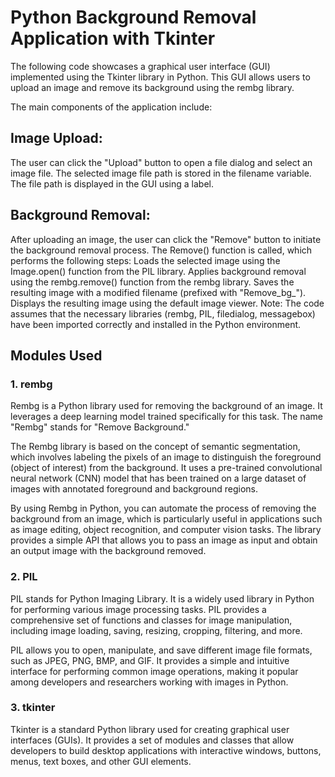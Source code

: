 
# Python Background Removal Application with Tkinter

The following code showcases a graphical user interface (GUI) implemented using the Tkinter library in Python. This GUI allows users to upload an image and remove its background using the rembg library.

The main components of the application include:

## Image Upload:

The user can click the "Upload" button to open a file dialog and select an image file.
The selected image file path is stored in the filename variable.
The file path is displayed in the GUI using a label.

## Background Removal:

After uploading an image, the user can click the "Remove" button to initiate the background removal process.
The Remove() function is called, which performs the following steps:
Loads the selected image using the Image.open() function from the PIL library.
Applies background removal using the rembg.remove() function from the rembg library.
Saves the resulting image with a modified filename (prefixed with "Remove_bg_").
Displays the resulting image using the default image viewer.
Note: The code assumes that the necessary libraries (rembg, PIL, filedialog, messagebox) have been imported correctly and installed in the Python environment.
## Modules Used
### 1. rembg

Rembg is a Python library used for removing the background of an image. It leverages a deep learning model trained specifically for this task. The name "Rembg" stands for "Remove Background."

The Rembg library is based on the concept of semantic segmentation, which involves labeling the pixels of an image to distinguish the foreground (object of interest) from the background. It uses a pre-trained convolutional neural network (CNN) model that has been trained on a large dataset of images with annotated foreground and background regions.

By using Rembg in Python, you can automate the process of removing the background from an image, which is particularly useful in applications such as image editing, object recognition, and computer vision tasks. The library provides a simple API that allows you to pass an image as input and obtain an output image with the background removed.
### 2. PIL
   
PIL stands for Python Imaging Library. It is a widely used library in Python for performing various image processing tasks. PIL provides a comprehensive set of functions and classes for image manipulation, including image loading, saving, resizing, cropping, filtering, and more.

PIL allows you to open, manipulate, and save different image file formats, such as JPEG, PNG, BMP, and GIF. It provides a simple and intuitive interface for performing common image operations, making it popular among developers and researchers working with images in Python.
### 3. tkinter

Tkinter is a standard Python library used for creating graphical user interfaces (GUIs). It provides a set of modules and classes that allow developers to build desktop applications with interactive windows, buttons, menus, text boxes, and other GUI elements.

